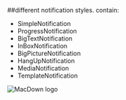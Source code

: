 ##different notification styles.
contain:<br>

* SimpleNotification
* ProgressNotification
* BigTextNotification
* InBoxNotification
* BigPictureNotification
* HangUpNotification
* MediaNotification
* TemplateNotification

![MacDown logo](/Users/chengwei/Desktop/a.jpg)
